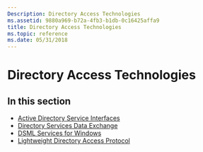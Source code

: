 ```yaml
---
Description: Directory Access Technologies
ms.assetid: 9880a969-b72a-4fb3-b1db-0c16425affa9
title: Directory Access Technologies
ms.topic: reference
ms.date: 05/31/2018
---
```


# Directory Access Technologies

## In this section

-   [Active Directory Service Interfaces](https://docs.microsoft.com/windows/desktop/ADSI/active-directory-service-interfaces-adsi)
-   [Directory Services Data Exchange](https://docs.microsoft.com/previous-versions/windows/desktop/dsde/dsde-portal)
-   [DSML Services for Windows](https://docs.microsoft.com/previous-versions/windows/desktop/dsml/portal)
-   [Lightweight Directory Access Protocol](https://docs.microsoft.com/previous-versions/windows/desktop/ldap/lightweight-directory-access-protocol-ldap-api)

 

 



